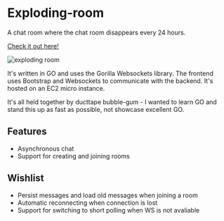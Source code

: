 # Exploding-room

A chat room where the chat room disappears every 24 hours.

[Check it out here!](http://explodingroom.io)

![exploding room](https://i.imgur.com/zjYRrFY.png)


It's written in GO and uses the Gorilla Websockets library.
The frontend uses Bootstrap and Websockets to communicate with the backend.
It's hosted on an EC2 micro instance.

It's all held together by ducttape bubble-gum - I wanted to learn GO and stand this up as fast as possible, not showcase excellent GO.


## Features
* Asynchronous chat
* Support for creating and joining rooms

## Wishlist
* Persist messages and load old messages when joining a room
* Automatic reconnecting when connection is lost
* Support for switching to short polling when WS is not avaliable
